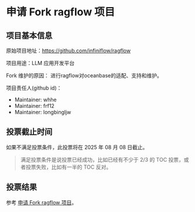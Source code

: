 # 申请 Fork ragflow 项目

## 项目基本信息

原始项目地址：https://github.com/infiniflow/ragflow

项目用途：LLM 应用开发平台

Fork 维护的原因： 进行ragflow对oceanbase的适配、支持和维护。

项目责任人(github id)：

- Maintainer: whhe
- Maintainer: frf12
- Maintainer: longbingljw

## 投票截止时间

如果不满足投票条件，此投票将在 2025 年 08 月 08 日截止。

> 满足投票条件是说投票已经成功，比如已经有不少于 2/3 的 TOC 投票，或者投票失败，比如有一半的 TOC 反对。


## 投票结果

参考 [申请 Fork ragflow 项目](https://github.com/oceanbase/community/pull/43)。